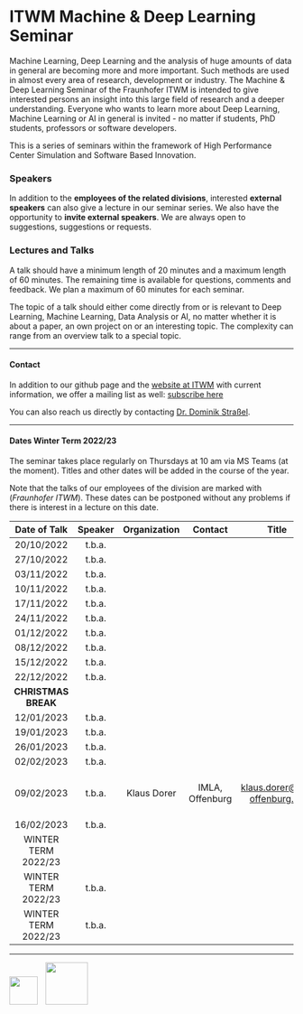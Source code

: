 # ITWM Machine & Deep Learning Seminar

Machine Learning, Deep Learning and the analysis of huge amounts of data in general are becoming more and more important. Such methods are used in almost every area of research, development or industry. The Machine & Deep Learning Seminar of the Fraunhofer ITWM is intended to give interested persons an insight into this large field of research and a deeper understanding. Everyone who wants to learn more about Deep Learning, Machine Learning or AI in general is invited - no matter if students, PhD students, professors or software developers.

This is a series of seminars within the framework of High Performance Center Simulation and Software Based Innovation.

### Speakers

In addition to the **employees of the related divisions**, interested **external speakers** can also give a lecture in our seminar series. We also have the opportunity to **invite external speakers**. We are always open to suggestions, suggestions or requests.

### Lectures and Talks

A talk should have a minimum length of 20 minutes and a maximum length of 60 minutes. The remaining time is available for questions, comments and feedback. We plan a maximum of 60 minutes for each seminar.

The topic of a talk should either come directly from or is relevant to Deep Learning, Machine Learning, Data Analysis or AI, no matter whether it is about a paper, an own project on or an interesting topic. The complexity can range from an overview talk to a special topic.

---

#### Contact

In addition to our github page and the [website at ITWM](http://s.fhg.de/DL-seminar) with current information, we offer a mailing list as well: [subscribe here](https://listserv.itwm.fraunhofer.de/mailman/listinfo/deep-learning-seminar)

You can also reach us directly by contacting [Dr. Dominik Straßel](https://www.itwm.fraunhofer.de/en/departments/hpc/staff/dominik-strassel.html).

---

#### Dates Winter Term 2022/23

The seminar takes place regularly on Thursdays at 10 am via MS Teams (at the moment). Titles and other dates will be added in the course of the year.

Note that the talks of our employees of the division are marked with (_Fraunhofer ITWM_). These dates can be postponed without any problems if there is interest in a lecture on this date.

| **Date of Talk** | **Speaker**           | **Organization** | **Contact**      | **Title**        | **Abstract**     | **Comment**         |
|:----------------:|:---------------------:|:----------------:|:----------------:|:----------------:|:----------------:|:-------------------:|
| 20/10/2022 | t.b.a. | | | | | |
| 27/10/2022 | t.b.a. | | | | | |
| 03/11/2022 | t.b.a. | | | | | |
| 10/11/2022 | t.b.a. | | | | | |
| 17/11/2022 | t.b.a. | | | | | |
| 24/11/2022 | t.b.a. | | | | | |
| 01/12/2022 | t.b.a. | | | | | |
| 08/12/2022 | t.b.a. | | | | | |
| 15/12/2022 | t.b.a. | | | | | |
| 22/12/2022 | t.b.a. | | | | | |
| **CHRISTMAS BREAK** | | | | | | |
| 12/01/2023 | t.b.a. | | | | | |
| 19/01/2023 | t.b.a. | | | | | |
| 26/01/2023 | t.b.a. | | | | | |
| 02/02/2023 | t.b.a. | | | | | |
| 09/02/2023 | t.b.a. | Klaus Dorer | IMLA, Offenburg |klaus.dorer@hs-offenburg.de |Deep Reinforcement Learning for Robot Soccer | |
| 16/02/2023 | t.b.a. | | | | | |
| WINTER TERM 2022/23 | |  | | | | |
| WINTER TERM 2022/23 | t.b.a. | | | | | |
| WINTER TERM 2022/23 | t.b.a. | | | | | |

---

<a href="https://www.itwm.fraunhofer.de/"><img src="images/logo-itwm.png" height="50"></a>&emsp;<a href="https://www.leistungszentrum-simulation-software.de/"><img src="images/logo-lssi.png" height="75"></a>
